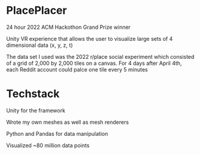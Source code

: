 # PlacePlacer
24 hour 2022 ACM Hackothon Grand Prize winner

Unity VR experience that allows the user to visualize large sets of 4 dimensional data (x, y, z, t)

The data set I used was the 2022 r/place social experiment which consisted of a grid of 2,000 by 2,000 tiles on a canvas. For 4 days after April 4th, each Reddit account could palce one tile every 5 minutes

# Techstack
Unity for the framework 

Wrote my own meshes as well as mesh renderers

Python and Pandas for data manipulation

Visualized ~80 million data points
